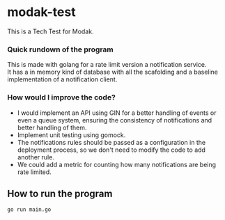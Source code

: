 # modak-test
This is a Tech Test for Modak.

### Quick rundown of the program
This is made with golang for a rate limit version a notification service.  
It has a in memory kind of database with all the scafolding and a baseline implementation of a notification client.

### How would I improve the code?
* I would implement an API using GIN for a better handling of events or even a queue system, ensuring the consistency of notifications and better handling of them.  
* Implement unit testing using gomock.  
* The notifications rules should be passed as a configuration in the deployment process, so we don't need to modify the code to add another rule.  
* We could add a metric for counting how many notifications are being rate limited.  

## How to run the program
```bash
go run main.go
```

